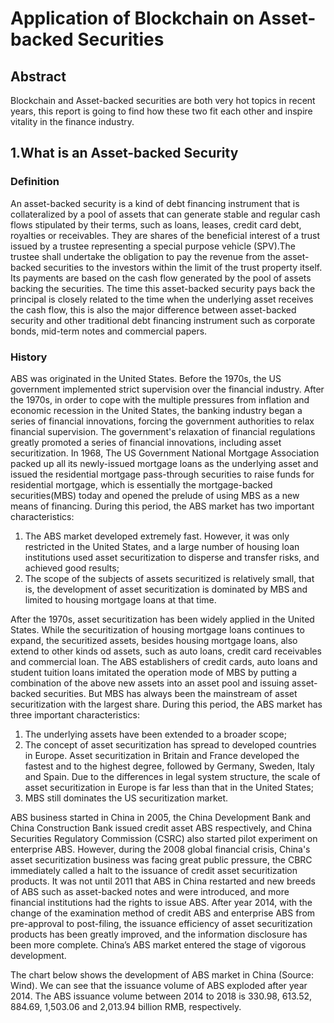 # Application of Blockchain on Asset-backed Securities
## Abstract
Blockchain and Asset-backed securities are both very hot topics in recent years, this report is going to find how these two fit each other and inspire vitality in the finance industry.

## 1.What is an Asset-backed Security
### Definition
An asset-backed security is a kind of debt financing instrument that is collateralized by a pool of assets that can generate stable and regular cash flows stipulated by their terms, such as loans, leases, credit card debt, royalties or receivables. They are shares of the beneficial interest of a trust issued by a trustee representing a special purpose vehicle (SPV).The trustee shall undertake the obligation to pay the revenue from the asset-backed securities to the investors within the limit of the trust property itself. Its payments are based on the cash flow generated by the pool of assets backing the securities. The time this asset-backed security pays back the principal is closely related to the time when the underlying asset receives the cash flow, this is also the major difference between asset-backed security and other traditional debt financing instrument such as corporate bonds, mid-term notes and commercial papers.

### History
ABS was originated in the United States. Before the 1970s, the US government implemented strict supervision over the financial industry. After the 1970s, in order to cope with the multiple pressures from inflation and economic recession in the United States, the banking industry began a series of financial innovations, forcing the government authorities to relax financial supervision. The government's relaxation of financial regulations greatly promoted a series of financial innovations, including asset securitization. In 1968, The US Government National Mortgage Association packed up all its newly-issued mortgage loans as the underlying asset and issued the residential mortgage pass-through securities to raise funds for residential mortgage, which is essentially the mortgage-backed securities(MBS) today and opened the prelude of using MBS as a new means of financing. During this period, the ABS market has two important characteristics: 
   1. The ABS market developed extremely fast. However, it was only restricted in the United States, and a large number of housing loan institutions used asset securitization to disperse and transfer risks, and achieved good results; 
   2. The scope of the subjects of assets securitized is relatively small, that is, the development of asset securitization is dominated by MBS and limited to housing mortgage loans at that time.
   
After the 1970s, asset securitization has been widely applied in the United States. While the securitization of housing mortgage loans continues to expand, the securitized assets, besides housing mortgage loans, also extend to other kinds od assets, such as auto loans, credit card receivables and commercial loan. The ABS establishers of credit cards, auto loans and student tuition loans imitated the operation mode of MBS by putting a combination of the above new assets into an asset pool and issuing asset-backed securities. But MBS has always been the mainstream of asset securitization with the largest share. During this period, the ABS market has three important characteristics: 
   1. The underlying assets have been extended to a broader scope; 
   2. The concept of asset securitization has spread to developed countries in Europe. Asset securitization in Britain and France developed the fastest and to the highest degree, followed by Germany, Sweden, Italy and Spain. Due to the differences in legal system structure, the scale of asset securitization in Europe is far less than that in the United States; 
   3. MBS still dominates the US securitization market. 

ABS business started in China in 2005, the China Development Bank and China Construction Bank issued credit asset ABS respectively, and China Securities Regulatory Commission (CSRC) also started pilot experiment on enterprise ABS. However, during the 2008 global financial crisis, China's asset securitization business was facing great public pressure, the CBRC immediately called a halt to the issuance of credit asset securitization products. It was not until 2011 that ABS in China restarted and new breeds of ABS such as asset-backed notes and were introduced, and more financial institutions had the rights to issue ABS. After year 2014, with the change of the examination method of credit ABS and enterprise ABS from pre-approval to post-filing, the issuance efficiency of asset securitization products has been greatly improved, and the information disclosure has been more complete. China’s ABS market entered the stage of vigorous development.

The chart below shows the development of ABS market in China (Source: Wind). We can see that the issuance volume of ABS exploded after year 2014. The ABS issuance volume between 2014 to 2018 is 330.98, 613.52, 884.69, 1,503.06 and 2,013.94 billion RMB, respectively. 
